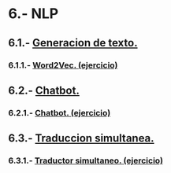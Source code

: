 # 6.- NLP

## 6.1.- [Generacion de texto.](http://google.com/404) 

  ### 6.1.1.- [Word2Vec. (ejercicio)](https://colab.research.google.com/drive/1NMOJkdvRD2g-pGCTKWzOed2dhN85f7Tc)

## 6.2.- [Chatbot.](http://google.com/404)

  ### 6.2.1.- [Chatbot. (ejercicio)](http://google.com/404)

## 6.3.- [Traduccion simultanea.](http://google.com/404)

  ### 6.3.1.- [Traductor simultaneo. (ejercicio)](https://colab.research.google.com/drive/17EhfH7xi9YLRfvhqN_KNnQRsn-Ud_ifQ)


